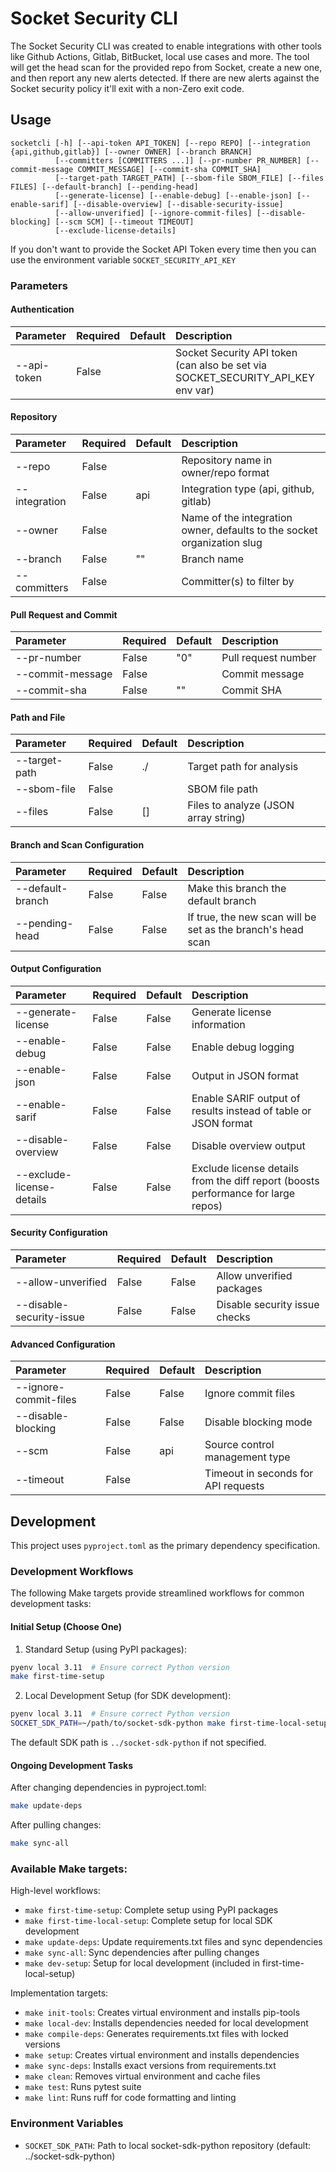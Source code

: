 # Socket Security CLI

The Socket Security CLI was created to enable integrations with other tools like Github Actions, Gitlab, BitBucket, local use cases and more. The tool will get the head scan for the provided repo from Socket, create a new one, and then report any new alerts detected. If there are new alerts against the Socket security policy it'll exit with a non-Zero exit code.

## Usage

```` shell
socketcli [-h] [--api-token API_TOKEN] [--repo REPO] [--integration {api,github,gitlab}] [--owner OWNER] [--branch BRANCH]
          [--committers [COMMITTERS ...]] [--pr-number PR_NUMBER] [--commit-message COMMIT_MESSAGE] [--commit-sha COMMIT_SHA]
          [--target-path TARGET_PATH] [--sbom-file SBOM_FILE] [--files FILES] [--default-branch] [--pending-head]
          [--generate-license] [--enable-debug] [--enable-json] [--enable-sarif] [--disable-overview] [--disable-security-issue]
          [--allow-unverified] [--ignore-commit-files] [--disable-blocking] [--scm SCM] [--timeout TIMEOUT]
          [--exclude-license-details]
````

If you don't want to provide the Socket API Token every time then you can use the environment variable `SOCKET_SECURITY_API_KEY`

### Parameters

#### Authentication
| Parameter     | Required | Default | Description                                                                           |
|:-------------|:---------|:--------|:--------------------------------------------------------------------------------------|
| --api-token  | False    |         | Socket Security API token (can also be set via SOCKET_SECURITY_API_KEY env var)       |

#### Repository
| Parameter    | Required | Default | Description                                                              |
|:-------------|:---------|:--------|:-------------------------------------------------------------------------|
| --repo       | False    |         | Repository name in owner/repo format                                     |
| --integration| False    | api     | Integration type (api, github, gitlab)                                   |
| --owner      | False    |         | Name of the integration owner, defaults to the socket organization slug  |
| --branch     | False    | ""      | Branch name                                                             |
| --committers | False    |         | Committer(s) to filter by                                               |

#### Pull Request and Commit
| Parameter       | Required | Default | Description        |
|:----------------|:---------|:--------|:-------------------|
| --pr-number     | False    | "0"     | Pull request number|
| --commit-message| False    |         | Commit message     |
| --commit-sha    | False    | ""      | Commit SHA         |

#### Path and File
| Parameter    | Required | Default | Description                                |
|:-------------|:---------|:--------|:-------------------------------------------|
| --target-path| False    | ./      | Target path for analysis                   |
| --sbom-file  | False    |         | SBOM file path                            |
| --files      | False    | []      | Files to analyze (JSON array string)       |

#### Branch and Scan Configuration
| Parameter      | Required | Default | Description                                               |
|:---------------|:---------|:--------|:----------------------------------------------------------|
| --default-branch| False    | False   | Make this branch the default branch                       |
| --pending-head | False    | False   | If true, the new scan will be set as the branch's head scan|

#### Output Configuration
| Parameter              | Required | Default | Description                                                    |
|:----------------------|:---------|:--------|:---------------------------------------------------------------|
| --generate-license    | False    | False   | Generate license information                                   |
| --enable-debug       | False    | False   | Enable debug logging                                          |
| --enable-json        | False    | False   | Output in JSON format                                         |
| --enable-sarif       | False    | False   | Enable SARIF output of results instead of table or JSON format|
| --disable-overview   | False    | False   | Disable overview output                                       |
| --exclude-license-details | False    | False   | Exclude license details from the diff report (boosts performance for large repos) |

#### Security Configuration
| Parameter               | Required | Default | Description                    |
|:-----------------------|:---------|:--------|:-------------------------------|
| --allow-unverified     | False    | False   | Allow unverified packages     |
| --disable-security-issue| False    | False   | Disable security issue checks |

#### Advanced Configuration
| Parameter           | Required | Default | Description                                    |
|:-------------------|:---------|:--------|:-----------------------------------------------|
| --ignore-commit-files| False    | False   | Ignore commit files                           |
| --disable-blocking  | False    | False   | Disable blocking mode                         |
| --scm              | False    | api     | Source control management type                |
| --timeout          | False    |         | Timeout in seconds for API requests           |

## Development

This project uses `pyproject.toml` as the primary dependency specification.

### Development Workflows

The following Make targets provide streamlined workflows for common development tasks:

#### Initial Setup (Choose One)

1. Standard Setup (using PyPI packages):
```bash
pyenv local 3.11  # Ensure correct Python version
make first-time-setup
```

2. Local Development Setup (for SDK development):
```bash
pyenv local 3.11  # Ensure correct Python version
SOCKET_SDK_PATH=~/path/to/socket-sdk-python make first-time-local-setup
```
The default SDK path is `../socket-sdk-python` if not specified.

#### Ongoing Development Tasks

After changing dependencies in pyproject.toml:
```bash
make update-deps
```

After pulling changes:
```bash
make sync-all
```

### Available Make targets:

High-level workflows:
- `make first-time-setup`: Complete setup using PyPI packages
- `make first-time-local-setup`: Complete setup for local SDK development
- `make update-deps`: Update requirements.txt files and sync dependencies
- `make sync-all`: Sync dependencies after pulling changes
- `make dev-setup`: Setup for local development (included in first-time-local-setup)

Implementation targets:
- `make init-tools`: Creates virtual environment and installs pip-tools
- `make local-dev`: Installs dependencies needed for local development
- `make compile-deps`: Generates requirements.txt files with locked versions
- `make setup`: Creates virtual environment and installs dependencies
- `make sync-deps`: Installs exact versions from requirements.txt
- `make clean`: Removes virtual environment and cache files
- `make test`: Runs pytest suite
- `make lint`: Runs ruff for code formatting and linting

### Environment Variables

- `SOCKET_SDK_PATH`: Path to local socket-sdk-python repository (default: ../socket-sdk-python)

